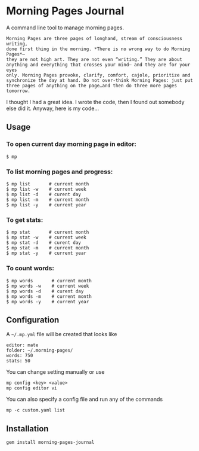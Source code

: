 Morning Pages Journal
=====================

A command line tool to manage morning pages.

    Morning Pages are three pages of longhand, stream of consciousness writing,
    done first thing in the morning. *There is no wrong way to do Morning Pages*–
    they are not high art. They are not even “writing.” They are about
    anything and everything that crosses your mind– and they are for your eyes
    only. Morning Pages provoke, clarify, comfort, cajole, prioritize and
    synchronize the day at hand. Do not over-think Morning Pages: just put
    three pages of anything on the page…and then do three more pages tomorrow.
    
I thought I had a great idea. I wrote the code, then I found out somebody else did it. Anyway, here is my code...

Usage
-----

### To open current day morning page in editor:

    $ mp

### To list morning pages and progress:
    
    $ mp list       # current month
    $ mp list -w    # current week
    $ mp list -d    # curent day
    $ mp list -m    # current month
    $ mp list -y    # current year

### To get stats:

    $ mp stat       # current month
    $ mp stat -w    # current week
    $ mp stat -d    # curent day
    $ mp stat -m    # current month
    $ mp stat -y    # current year
    
### To count words:

    $ mp words       # current month
    $ mp words -w    # current week
    $ mp words -d    # curent day
    $ mp words -m    # current month
    $ mp words -y    # current year

Configuration
-------------

A  `~/.mp.yml` file will be created that looks like

    editor: mate
    folder: ~/.morning-pages/
    words: 750
    stats: 50

You can change setting manually or use 

    mp config <key> <value>
    mp config editor vi 
    
You can also specify a config file and run any of the commands

    mp -c custom.yaml list
    

Installation
------------

    gem install morning-pages-journal
